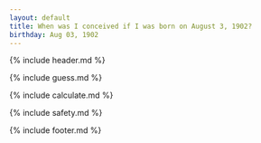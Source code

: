 ```yaml
---
layout: default
title: When was I conceived if I was born on August 3, 1902?
birthday: Aug 03, 1902
---
```


{% include header.md %}

{% include guess.md %}

{% include calculate.md %}

{% include safety.md %}

{% include footer.md %}




